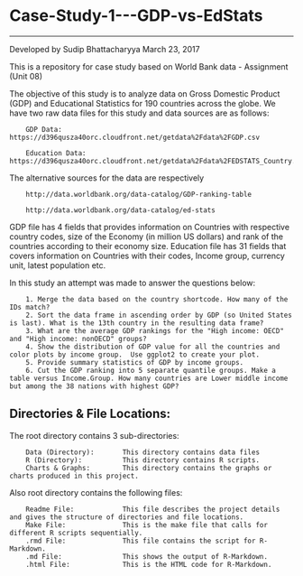 # Case-Study-1---GDP-vs-EdStats
-------------------------------
Developed by Sudip Bhattacharyya
March 23, 2017


This is a repository for case study based on World Bank data - Assignment (Unit 08)

The objective of this study is to analyze data on Gross Domestic Product (GDP) and Educational Statistics for 190 countries across the globe. 
We have two raw data files for this study and data sources are as follows:

        GDP Data: https://d396qusza40orc.cloudfront.net/getdata%2Fdata%2FGDP.csv

        Education Data: https://d396qusza40orc.cloudfront.net/getdata%2Fdata%2FEDSTATS_Country.csv

The alternative sources for the data are respectively

        http://data.worldbank.org/data-catalog/GDP-ranking-table

        http://data.worldbank.org/data-catalog/ed-stats

GDP file has 4 fields that provides information on Countries with respective country codes, size of the Economy (in million US dollars) and rank of the countries according to their economy size.
Education file has 31 fields that covers information on Countries with their codes, Income group, currency unit, latest population etc.

In this study an attempt was made to answer the questions below:

        1. Merge the data based on the country shortcode. How many of the IDs match? 
        2. Sort the data frame in ascending order by GDP (so United States is last). What is the 13th country in the resulting data frame?
        3. What are the average GDP rankings for the "High income: OECD" and "High income: nonOECD" groups? 
        4. Show the distribution of GDP value for all the countries and color plots by income group.  Use ggplot2 to create your plot.  
        5. Provide summary statistics of GDP by income groups. 
        6. Cut the GDP ranking into 5 separate quantile groups. Make a table versus Income.Group. How many countries are Lower middle income but among the 38 nations with highest GDP?

Directories & File Locations:
-----------------------------

The root directory contains 3 sub-directories:
        
        Data (Directory):       This directory contains data files
        R (Directory):          This directory contains R scripts.
        Charts & Graphs:        This directory contains the graphs or charts produced in this project.
        
Also root directory contains the following files:
        
        Readme File:            This file describes the project details and gives the structure of directories and file locations.
        Make File:              This is the make file that calls for different R scripts sequentially.
        .rmd File:              This file contains the script for R-Markdown.
        .md File:               This shows the output of R-Markdown.
        .html File:             This is the HTML code for R-Markdown.
        
